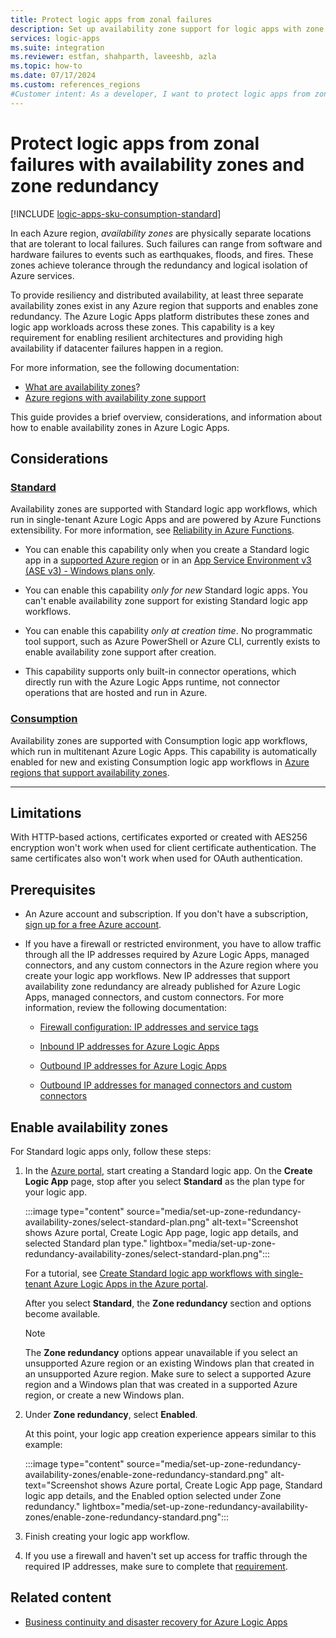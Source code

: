```yaml
---
title: Protect logic apps from zonal failures
description: Set up availability zone support for logic apps with zone redundancy for business continuity and disaster recovery.
services: logic-apps
ms.suite: integration
ms.reviewer: estfan, shahparth, laveeshb, azla
ms.topic: how-to
ms.date: 07/17/2024
ms.custom: references_regions
#Customer intent: As a developer, I want to protect logic apps from zonal failures by setting up availability zones and zone redundancy.
---
```


# Protect logic apps from zonal failures with availability zones and zone redundancy

[!INCLUDE [logic-apps-sku-consumption-standard](../../includes/logic-apps-sku-consumption-standard.md)]

In each Azure region, *availability zones* are physically separate locations that are tolerant to local failures. Such failures can range from software and hardware failures to events such as earthquakes, floods, and fires. These zones achieve tolerance through the redundancy and logical isolation of Azure services.

To provide resiliency and distributed availability, at least three separate availability zones exist in any Azure region that supports and enables zone redundancy. The Azure Logic Apps platform distributes these zones and logic app workloads across these zones. This capability is a key requirement for enabling resilient architectures and providing high availability if datacenter failures happen in a region.

For more information, see the following documentation:

* [What are availability zones](../reliability/availability-zones-overview.md)?
* [Azure regions with availability zone support](../reliability/availability-zones-service-support.md)

This guide provides a brief overview, considerations, and information about how to enable availability zones in Azure Logic Apps.

## Considerations

### [Standard](#tab/standard)

Availability zones are supported with Standard logic app workflows, which run in single-tenant Azure Logic Apps and are powered by Azure Functions extensibility. For more information, see [Reliability in Azure Functions](../reliability/reliability-functions.md#availability-zone-support).

* You can enable this capability only when you create a Standard logic app in a [supported Azure region](../reliability/reliability-functions.md#regional-availability) or in an [App Service Environment v3 (ASE v3) - Windows plans only](../app-service/environment/overview-zone-redundancy.md).

* You can enable this capability *only for new* Standard logic apps. You can't enable availability zone support for existing Standard logic app workflows.

* You can enable this capability *only at creation time*. No programmatic tool support, such as Azure PowerShell or Azure CLI, currently exists to enable availability zone support after creation.

* This capability supports only built-in connector operations, which directly run with the Azure Logic Apps runtime, not connector operations that are hosted and run in Azure.

### [Consumption](#tab/consumption)

Availability zones are supported with Consumption logic app workflows, which run in multitenant Azure Logic Apps. This capability is automatically enabled for new and existing Consumption logic app workflows in [Azure regions that support availability zones](../reliability/availability-zones-service-support.md#azure-regions-with-availability-zone-support).

---

## Limitations

With HTTP-based actions, certificates exported or created with AES256 encryption won't work when used for client certificate authentication. The same certificates also won't work when used for OAuth authentication.

## Prerequisites

* An Azure account and subscription. If you don't have a subscription, [sign up for a free Azure account](https://azure.microsoft.com/free/?WT.mc_id=A261C142F).

* If you have a firewall or restricted environment, you have to allow traffic through all the IP addresses required by Azure Logic Apps, managed connectors, and any custom connectors in the Azure region where you create your logic app workflows. New IP addresses that support availability zone redundancy are already published for Azure Logic Apps, managed connectors, and custom connectors. For more information, review the following documentation:

  * [Firewall configuration: IP addresses and service tags](logic-apps-limits-and-config.md#firewall-ip-configuration)

  * [Inbound IP addresses for Azure Logic Apps](logic-apps-limits-and-config.md#inbound)

  * [Outbound IP addresses for Azure Logic Apps](logic-apps-limits-and-config.md#outbound)

  * [Outbound IP addresses for managed connectors and custom connectors](/connectors/common/outbound-ip-addresses)

## Enable availability zones

For Standard logic apps only, follow these steps:

1. In the [Azure portal](https://portal.azure.com), start creating a Standard logic app. On the **Create Logic App** page, stop after you select **Standard** as the plan type for your logic app.

   :::image type="content" source="media/set-up-zone-redundancy-availability-zones/select-standard-plan.png" alt-text="Screenshot shows Azure portal, Create Logic App page, logic app details, and selected Standard plan type." lightbox="media/set-up-zone-redundancy-availability-zones/select-standard-plan.png":::

   For a tutorial, see [Create Standard logic app workflows with single-tenant Azure Logic Apps in the Azure portal](create-single-tenant-workflows-azure-portal.md).

   After you select **Standard**, the **Zone redundancy** section and options become available.

   > [!NOTE]
   >
   > The **Zone redundancy** options appear unavailable if you select an unsupported Azure region or an 
   > existing Windows plan that created in an unsupported Azure region. Make sure to select a supported 
   > Azure region and a Windows plan that was created in a supported Azure region, or create a new Windows plan.

1. Under **Zone redundancy**, select **Enabled**.

   At this point, your logic app creation experience appears similar to this example:

   :::image type="content" source="media/set-up-zone-redundancy-availability-zones/enable-zone-redundancy-standard.png" alt-text="Screenshot shows Azure portal, Create Logic App page, Standard logic app details, and the Enabled option selected under Zone redundancy." lightbox="media/set-up-zone-redundancy-availability-zones/enable-zone-redundancy-standard.png":::

1. Finish creating your logic app workflow.

1. If you use a firewall and haven't set up access for traffic through the required IP addresses, make sure to complete that [requirement](#prerequisites).

## Related content

* [Business continuity and disaster recovery for Azure Logic Apps](business-continuity-disaster-recovery-guidance.md)
